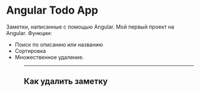 # Angular Todo App
Заметки, написанные с помощью Angular. Мой первый проект на Angular.
Функции:
<ul>
<li>Поиск по описанию или названию</li>
<li>Сортировка</li>
<li>Множественное удаление.</li>
<ul>
<hr>
  <h2>Как удалить заметку</h2>

